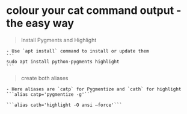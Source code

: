 # colour your cat command output - the easy way

> Install Pygments and Highlight

    - Use `apt install` command to install or update them
	```
	sudo apt install python-pygments highlight
	```
> create both aliases

    - Here aliases are `catp` for Pygmentize and `cath` for highlight
	```alias catp='pygmentize -g'```

	```alias cath='highlight -O ansi —force'```
